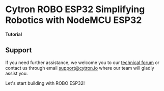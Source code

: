 # Cytron ROBO ESP32 Simplifying Robotics with NodeMCU ESP32

**Tutorial**  

## Support  
If you need further assistance, we welcome you to our [technical forum](http://forum.cytron.io) or contact us through email support@cytron.io where our team will gladly assist you. 

Let's start building with ROBO ESP32!